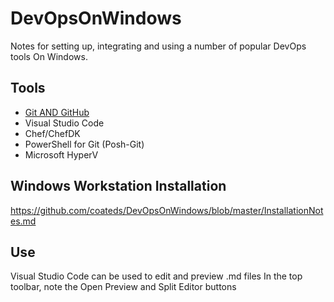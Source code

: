 # DevOpsOnWindows
Notes for setting up, integrating and using a number of popular DevOps tools On Windows.

## Tools
* <a href="https://github.com/coateds/DevOpsOnWindows/blob/master/UsingGitAndGitHub.md">Git AND GitHub</a>
* Visual Studio Code
* Chef/ChefDK
* PowerShell for Git (Posh-Git)
* Microsoft HyperV

## Windows Workstation Installation
https://github.com/coateds/DevOpsOnWindows/blob/master/InstallationNotes.md

## Use
Visual Studio Code can be used to edit and preview .md files
In the top toolbar, note the Open Preview and Split Editor buttons